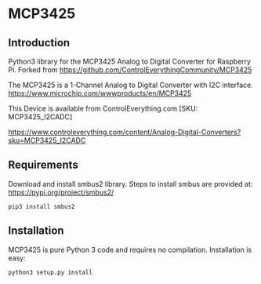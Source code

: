
# MCP3425

## Introduction
Python3 library for the MCP3425 Analog to Digital Converter for Raspberry Pi.
Forked from https://github.com/ControlEverythingCommunity/MCP3425

The MCP3425 is a 1-Channel Analog to Digital Converter with I2C interface.
https://www.microchip.com/wwwproducts/en/MCP3425

This Device is available from ControlEverything.com [SKU: MCP3425_I2CADC]

https://www.controleverything.com/content/Analog-Digital-Converters?sku=MCP3425_I2CADC



## Requirements

Download and install smbus2 library. Steps to install smbus are provided at:
https://pypi.org/project/smbus2/

```
pip3 install smbus2
```

## Installation

MCP3425 is pure Python 3 code and requires no compilation. Installation is easy:

```
python3 setup.py install
```
